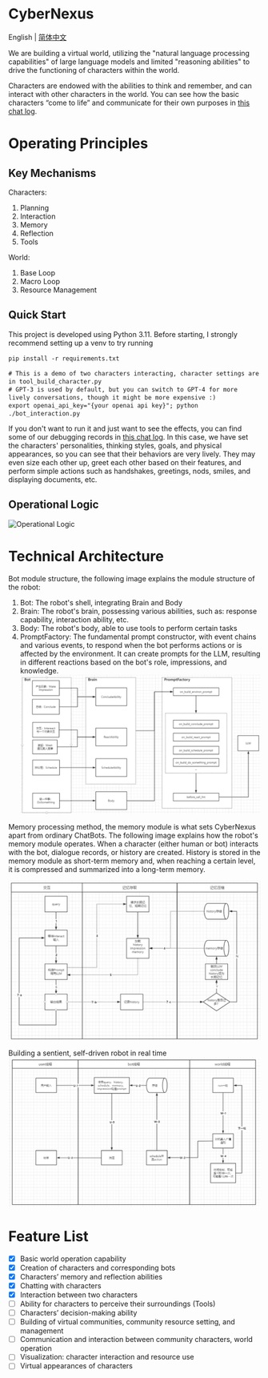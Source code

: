 # CyberNexus
English | [简体中文](./README.md)

We are building a virtual world, utilizing the "natural language processing capabilities" of large language models and limited "reasoning abilities" to drive the functioning of characters within the world.

Characters are endowed with the abilities to think and remember, and can interact with other characters in the world. You can see how the basic characters “come to life” and communicate for their own purposes in [this chat log](./showcase/sample_conversation.md).

# Operating Principles

## Key Mechanisms

Characters:

1. Planning
2. Interaction
3. Memory
4. Reflection
5. Tools

World:

1. Base Loop
2. Macro Loop
3. Resource Management

## Quick Start
This project is developed using Python 3.11. Before starting, I strongly recommend setting up a venv to try running
```shell
pip install -r requirements.txt
```

```shell
# This is a demo of two characters interacting, character settings are in tool_build_character.py
# GPT-3 is used by default, but you can switch to GPT-4 for more lively conversations, though it might be more expensive :)
export openai_api_key="{your openai api key}"; python ./bot_interaction.py
```

If you don't want to run it and just want to see the effects, you can find some of our debugging records in [this chat log](./showcase/sample_conversation.md). In this case, we have set the characters' personalities, thinking styles, goals, and physical appearances, so you can see that their behaviors are very lively. They may even size each other up, greet each other based on their features, and perform simple actions such as handshakes, greetings, nods, smiles, and displaying documents, etc.

## Operational Logic

![Operational Logic](./showcase/howitworks.png)

# Technical Architecture 
Bot module structure, the following image explains the module structure of the robot:
1. Bot: The robot's shell, integrating Brain and Body
2. Brain: The robot's brain, possessing various abilities, such as: response capability, interaction ability, etc.
3. Body: The robot's body, able to use tools to perform certain tasks
4. PromptFactory: The fundamental prompt constructor, with event chains and various events, to respond when the bot performs actions or is affected by the environment. It can create prompts for the LLM, resulting in different reactions based on the bot's role, impressions, and knowledge.
![Module Structure](./showcase/modules.png)


Memory processing method, the memory module is what sets CyberNexus apart from ordinary ChatBots. The following image explains how the robot's memory module operates. When a character (either human or bot) interacts with the bot, dialogue records, or history are created. History is stored in the memory module as short-term memory and, when reaching a certain level, it is compressed and summarized into a long-term memory.

![Memory Processing](./showcase/memory.png)


Building a sentient, self-driven robot in real time
![Self-Driving Robot](./showcase/selfdrive_bot.png)

# Feature List

- [x] Basic world operation capability
- [x] Creation of characters and corresponding bots
- [x] Characters’ memory and reflection abilities
- [x] Chatting with characters
- [x] Interaction between two characters
- [ ] Ability for characters to perceive their surroundings (Tools)
- [ ] Characters’ decision-making ability
- [ ] Building of virtual communities, community resource setting, and management
- [ ] Communication and interaction between community characters, world operation
- [ ] Visualization: character interaction and resource use
- [ ] Virtual appearances of characters
